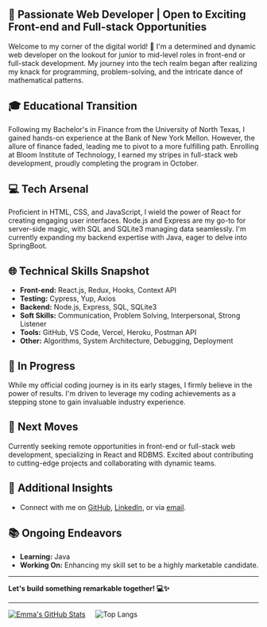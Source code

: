 ## 🚀 Passionate Web Developer | Open to Exciting Front-end and Full-stack Opportunities
Welcome to my corner of the digital world! 👋 I'm a determined and dynamic web developer on the lookout for junior to mid-level roles in front-end or full-stack development. My journey into the tech realm began after realizing my knack for programming, problem-solving, and the intricate dance of mathematical patterns.

## 🎓 Educational Transition
Following my Bachelor's in Finance from the University of North Texas, I gained hands-on experience at the Bank of New York Mellon. However, the allure of finance faded, leading me to pivot to a more fulfilling path. Enrolling at Bloom Institute of Technology, I earned my stripes in full-stack web development, proudly completing the program in October.

## 💻 Tech Arsenal
Proficient in HTML, CSS, and JavaScript, I wield the power of React for creating engaging user interfaces. Node.js and Express are my go-to for server-side magic, with SQL and SQLite3 managing data seamlessly. I'm currently expanding my backend expertise with Java, eager to delve into SpringBoot.

## 🌐 Technical Skills Snapshot

- <b>Front-end:</b> React.js, Redux, Hooks, Context API
- <b>Testing:</b> Cypress, Yup, Axios
- <b>Backend:</b> Node.js, Express, SQL, SQLite3
- <b>Soft Skills:</b> Communication, Problem Solving, Interpersonal, Strong Listener
- <b>Tools:</b> GitHub, VS Code, Vercel, Heroku, Postman API
- <b>Other:</b> Algorithms, System Architecture, Debugging, Deployment
  
## 🌱 In Progress
While my official coding journey is in its early stages, I firmly believe in the power of results. I'm driven to leverage my coding achievements as a stepping stone to gain invaluable industry experience.

## 🚀 Next Moves
Currently seeking remote opportunities in front-end or full-stack web development, specializing in React and RDBMS. Excited about contributing to cutting-edge projects and collaborating with dynamic teams.

## 🌈 Additional Insights

- Connect with me on <a href="https://www.github.com/dilemmaemma">GitHub</a>, <a href="https://www.linkedin.com/in/emmahtml">LinkedIn</a>, or via <a href="mailto: emmaf.henderson@outlook.com">email</a>.
  
## 📚 Ongoing Endeavors

- <b>Learning:</b> Java
- <b>Working On:</b> Enhancing my skill set to be a highly marketable candidate.
<hr/>
  
<b>Let's build something remarkable together! 💻✨</b>
<hr>

[![Emma's GitHub Stats](https://github-readme-stats.vercel.app/api?username=dilemmaemma&show_icons=true)](https://github.com/dilemmaemma) 
&nbsp;
&nbsp;
![Top Langs](https://github-readme-stats.vercel.app/api/top-langs/?username=dilemmaemma&show_icons=true)

<br><br>
